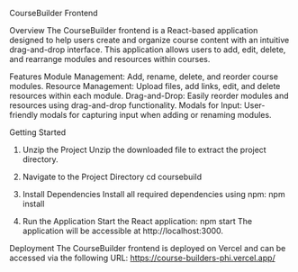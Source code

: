 CourseBuilder Frontend

Overview
The CourseBuilder frontend is a React-based application designed to help users create and organize course content with an intuitive drag-and-drop interface. This application allows users to add, edit, delete, and rearrange modules and resources within courses.

Features
Module Management: Add, rename, delete, and reorder course modules.
Resource Management: Upload files, add links, edit, and delete resources within each module.
Drag-and-Drop: Easily reorder modules and resources using drag-and-drop functionality.
Modals for Input: User-friendly modals for capturing input when adding or renaming modules.

Getting Started
1. Unzip the Project
Unzip the downloaded file to extract the project directory.

2. Navigate to the Project Directory
cd coursebuild

3. Install Dependencies
Install all required dependencies using npm:
npm install

4. Run the Application
Start the React application: npm start
The application will be accessible at http://localhost:3000.

Deployment
The CourseBuilder frontend is deployed on Vercel and can be accessed via the following URL: https://course-builders-phi.vercel.app/


